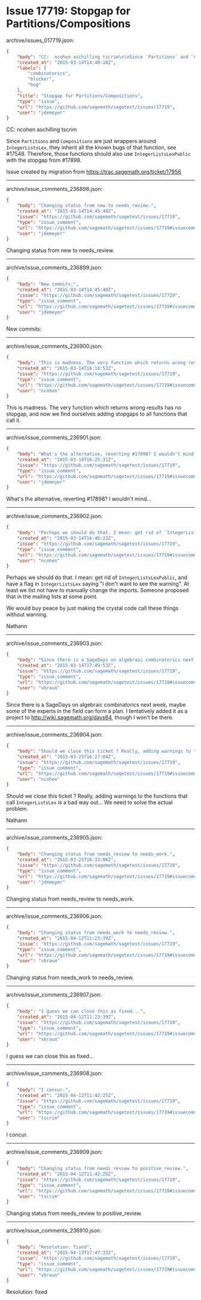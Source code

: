 # Issue 17719: Stopgap for Partitions/Compositions

archive/issues_017719.json:
```json
{
    "body": "CC:  ncohen aschilling tscrim\n\nSince `Partitions` and `Compositions` are just wrappers around `IntegerListsLex`, they inherit all the known bugs of that function, see #17548. Therefore, those functions should also use `IntegerListsLexPublic` with the stopgap from #17898.\n\nIssue created by migration from https://trac.sagemath.org/ticket/17956\n\n",
    "created_at": "2015-03-14T14:40:10Z",
    "labels": [
        "combinatorics",
        "blocker",
        "bug"
    ],
    "title": "Stopgap for Partitions/Compositions",
    "type": "issue",
    "url": "https://github.com/sagemath/sagetest/issues/17719",
    "user": "jdemeyer"
}
```
CC:  ncohen aschilling tscrim

Since `Partitions` and `Compositions` are just wrappers around `IntegerListsLex`, they inherit all the known bugs of that function, see #17548. Therefore, those functions should also use `IntegerListsLexPublic` with the stopgap from #17898.

Issue created by migration from https://trac.sagemath.org/ticket/17956





---

archive/issue_comments_236898.json:
```json
{
    "body": "Changing status from new to needs_review.",
    "created_at": "2015-03-14T14:45:40Z",
    "issue": "https://github.com/sagemath/sagetest/issues/17719",
    "type": "issue_comment",
    "url": "https://github.com/sagemath/sagetest/issues/17719#issuecomment-236898",
    "user": "jdemeyer"
}
```

Changing status from new to needs_review.



---

archive/issue_comments_236899.json:
```json
{
    "body": "New commits:",
    "created_at": "2015-03-14T14:45:40Z",
    "issue": "https://github.com/sagemath/sagetest/issues/17719",
    "type": "issue_comment",
    "url": "https://github.com/sagemath/sagetest/issues/17719#issuecomment-236899",
    "user": "jdemeyer"
}
```

New commits:



---

archive/issue_comments_236900.json:
```json
{
    "body": "This is madness. The very function which returns wrong results has no stopgap, and now we find ourselves adding stopgaps to all functions that call it.",
    "created_at": "2015-03-14T16:18:53Z",
    "issue": "https://github.com/sagemath/sagetest/issues/17719",
    "type": "issue_comment",
    "url": "https://github.com/sagemath/sagetest/issues/17719#issuecomment-236900",
    "user": "ncohen"
}
```

This is madness. The very function which returns wrong results has no stopgap, and now we find ourselves adding stopgaps to all functions that call it.



---

archive/issue_comments_236901.json:
```json
{
    "body": "What's the alternative, reverting #17898? I wouldn't mind...",
    "created_at": "2015-03-14T16:25:31Z",
    "issue": "https://github.com/sagemath/sagetest/issues/17719",
    "type": "issue_comment",
    "url": "https://github.com/sagemath/sagetest/issues/17719#issuecomment-236901",
    "user": "jdemeyer"
}
```

What's the alternative, reverting #17898? I wouldn't mind...



---

archive/issue_comments_236902.json:
```json
{
    "body": "Perhaps we should do that. I mean: get rid of `IntegerListsLexPublic`, and have a flag in `IntegerListsLex` saying \"I don't want to see the warning\". At least we list not have to manually change the imports. Someone proposed that in the mailing lists at some point.\n\nWe would buy peace by just making the crystal code call these things without warning.\n\nNathann",
    "created_at": "2015-03-14T16:46:22Z",
    "issue": "https://github.com/sagemath/sagetest/issues/17719",
    "type": "issue_comment",
    "url": "https://github.com/sagemath/sagetest/issues/17719#issuecomment-236902",
    "user": "ncohen"
}
```

Perhaps we should do that. I mean: get rid of `IntegerListsLexPublic`, and have a flag in `IntegerListsLex` saying "I don't want to see the warning". At least we list not have to manually change the imports. Someone proposed that in the mailing lists at some point.

We would buy peace by just making the crystal code call these things without warning.

Nathann



---

archive/issue_comments_236903.json:
```json
{
    "body": "Since there is a SageDays on algebraic combinatorics next week, maybe some of the experts in the field can form a plan. I tentatively added it as a project to http://wiki.sagemath.org/days64, though I won't be there.",
    "created_at": "2015-03-14T17:49:53Z",
    "issue": "https://github.com/sagemath/sagetest/issues/17719",
    "type": "issue_comment",
    "url": "https://github.com/sagemath/sagetest/issues/17719#issuecomment-236903",
    "user": "vbraun"
}
```

Since there is a SageDays on algebraic combinatorics next week, maybe some of the experts in the field can form a plan. I tentatively added it as a project to http://wiki.sagemath.org/days64, though I won't be there.



---

archive/issue_comments_236904.json:
```json
{
    "body": "Should we close this ticket ? Really, adding warnings to the functions that call `IntegerListsLex` is a bad way out... We need to solve the actual problem.\n\nNathann",
    "created_at": "2015-03-25T16:27:04Z",
    "issue": "https://github.com/sagemath/sagetest/issues/17719",
    "type": "issue_comment",
    "url": "https://github.com/sagemath/sagetest/issues/17719#issuecomment-236904",
    "user": "ncohen"
}
```

Should we close this ticket ? Really, adding warnings to the functions that call `IntegerListsLex` is a bad way out... We need to solve the actual problem.

Nathann



---

archive/issue_comments_236905.json:
```json
{
    "body": "Changing status from needs_review to needs_work.",
    "created_at": "2015-03-25T16:33:06Z",
    "issue": "https://github.com/sagemath/sagetest/issues/17719",
    "type": "issue_comment",
    "url": "https://github.com/sagemath/sagetest/issues/17719#issuecomment-236905",
    "user": "jdemeyer"
}
```

Changing status from needs_review to needs_work.



---

archive/issue_comments_236906.json:
```json
{
    "body": "Changing status from needs_work to needs_review.",
    "created_at": "2015-04-12T11:23:39Z",
    "issue": "https://github.com/sagemath/sagetest/issues/17719",
    "type": "issue_comment",
    "url": "https://github.com/sagemath/sagetest/issues/17719#issuecomment-236906",
    "user": "vbraun"
}
```

Changing status from needs_work to needs_review.



---

archive/issue_comments_236907.json:
```json
{
    "body": "I guess we can close this as fixed...",
    "created_at": "2015-04-12T11:23:39Z",
    "issue": "https://github.com/sagemath/sagetest/issues/17719",
    "type": "issue_comment",
    "url": "https://github.com/sagemath/sagetest/issues/17719#issuecomment-236907",
    "user": "vbraun"
}
```

I guess we can close this as fixed...



---

archive/issue_comments_236908.json:
```json
{
    "body": "I concur.",
    "created_at": "2015-04-12T11:42:25Z",
    "issue": "https://github.com/sagemath/sagetest/issues/17719",
    "type": "issue_comment",
    "url": "https://github.com/sagemath/sagetest/issues/17719#issuecomment-236908",
    "user": "tscrim"
}
```

I concur.



---

archive/issue_comments_236909.json:
```json
{
    "body": "Changing status from needs_review to positive_review.",
    "created_at": "2015-04-12T11:42:25Z",
    "issue": "https://github.com/sagemath/sagetest/issues/17719",
    "type": "issue_comment",
    "url": "https://github.com/sagemath/sagetest/issues/17719#issuecomment-236909",
    "user": "tscrim"
}
```

Changing status from needs_review to positive_review.



---

archive/issue_comments_236910.json:
```json
{
    "body": "Resolution: fixed",
    "created_at": "2015-04-13T17:47:33Z",
    "issue": "https://github.com/sagemath/sagetest/issues/17719",
    "type": "issue_comment",
    "url": "https://github.com/sagemath/sagetest/issues/17719#issuecomment-236910",
    "user": "vbraun"
}
```

Resolution: fixed
